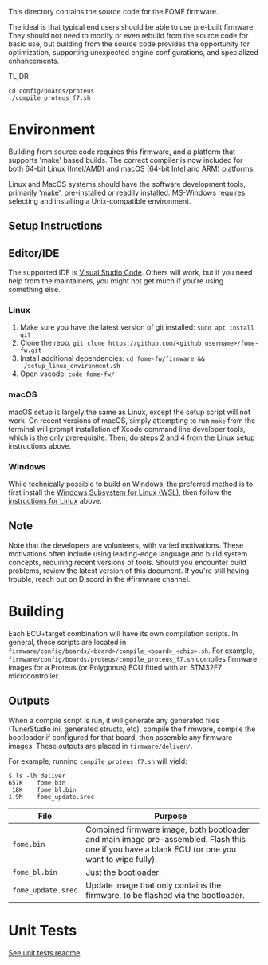 This directory contains the source code for the FOME firmware.

The ideal is that typical end users should be able to use pre-built
firmware.  They should not need to modify or even rebuild from the
source code for basic use, but building from the source code provides
the opportunity for optimization, supporting unexpected engine
configurations, and specialized enhancements.


TL;DR

```
cd config/boards/proteus
./compile_proteus_f7.sh
```

# Environment

Building from source code requires this firmware, and a platform that
supports 'make' based builds. The correct compiler is now included for
both 64-bit Linux (Intel/AMD) and macOS (64-bit Intel and ARM) platforms.

Linux and MacOS systems should have the software development tools,
primarily 'make', pre-installed or readily installed.  MS-Windows
requires selecting and installing a Unix-compatible environment.

## Setup Instructions

## Editor/IDE

The supported IDE is [Visual Studio Code](https://code.visualstudio.com/).
Others will work, but if you need help from the maintainers, you might not
get much if you're using something else.

### Linux

1. Make sure you have the latest version of git installed: `sudo apt install git`
1. Clone the repo. `git clone https://github.com/<github username>/fome-fw.git`
1. Install additional dependencies: `cd fome-fw/firmware && ./setup_linux_environment.sh`
1. Open vscode: `code fome-fw/`

### macOS

macOS setup is largely the same as Linux, except the setup script will not work.
On recent versions of macOS, simply attempting to run `make` from the terminal
will prompt installation of Xcode command line developer tools, which is the only
prerequisite. Then, do steps 2 and 4 from the Linux setup instructions above.

### Windows

While technically possible to build on Windows, the preferred method is to first install
the [Windows Subsystem for Linux (WSL)](), then follow the [instructions for Linux](#linux)
above.

## Note

Note that the developers are volunteers, with varied motivations.
These motivations often include using leading-edge language and build
system concepts, requiring recent versions of tools.  Should you
encounter build problems, review the latest version of this document.
If you're still having trouble, reach out on Discord in the #firmware channel.

# Building

Each ECU+target combination will have its own compilation scripts. In general, these scripts are located in `firmware/config/boards/<board>/compile_<board>_<chip>.sh`. For example, `firmware/config/boards/proteus/compile_proteus_f7.sh` compiles firmware images for a Proteus (or Polygonus) ECU fitted with an STM32F7 microcontroller.

## Outputs

When a compile script is run, it will generate any generated files (TunerStudio ini, generated structs, etc), compile the firmware, compile the bootloader if configured for that board, then assemble any firmware images. These outputs are placed in `firmware/deliver/`.

For example, running `compile_proteus_f7.sh` will yield:

```
$ ls -lh deliver
657K	fome.bin
 18K	fome_bl.bin
1.9M	fome_update.srec
```

|File|Purpose|
|--|--|
|`fome.bin`|Combined firmware image, both bootloader and main image pre-assembled. Flash this one if you have a blank ECU (or one you want to wipe fully).|
|`fome_bl.bin`|Just the bootloader.|
|`fome_update.srec`|Update image that only contains the firmware, to be flashed via the bootloader.|

# Unit Tests

[See unit tests readme](../unit_tests/readme.md).
